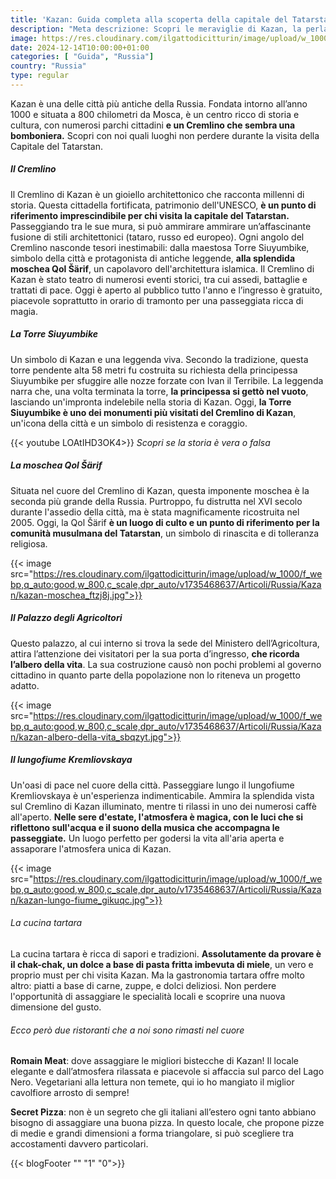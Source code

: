 ```yaml
---
title: 'Kazan: Guida completa alla scoperta della capitale del Tatarstan'
description: "Meta descrizione: Scopri le meraviglie di Kazan, la perla del Tatarstan. Dal Cremlino patrimonio UNESCO alla moschea Qol Šärif, passando per la Torre Siuyumbike e la cucina tartara, un viaggio indimenticabile tra storia e cultura."
image: https://res.cloudinary.com/ilgattodicitturin/image/upload/w_1000/f_webp,q_auto:good,w_800,c_scale,dpr_auto/v1731636403/Articoli/Russia/Kazan/kazan-cremlino_g3zepr.jpg
date: 2024-12-14T10:00:00+01:00
categories: [ "Guida", "Russia"]
country: "Russia"
type: regular
---
```


Kazan è una delle città più antiche della Russia. Fondata intorno all’anno 1000 e situata a 800 chilometri da Mosca, è un centro ricco di storia e cultura, con numerosi parchi cittadini **e un Cremlino che sembra una bomboniera.**
Scopri con noi quali luoghi non perdere durante la visita della Capitale del Tatarstan. 

##### Il Cremlino 
Il Cremlino di Kazan è un gioiello architettonico che racconta millenni di storia. Questa cittadella fortificata, patrimonio dell'UNESCO, **è un punto di riferimento imprescindibile per chi visita la capitale del Tatarstan.**
Passeggiando tra le sue mura, si può ammirare ammirare un’affascinante fusione di stili architettonici (tataro, russo ed europeo). Ogni angolo del Cremlino nasconde tesori inestimabili: dalla maestosa Torre Siuyumbike, simbolo della città e protagonista di antiche leggende, **alla splendida moschea Qol Šärif**, un capolavoro dell'architettura islamica.
Il Cremlino di Kazan è stato teatro di numerosi eventi storici, tra cui assedi, battaglie e trattati di pace. Oggi è aperto al pubblico tutto l'anno e l’ingresso è gratuito, piacevole soprattutto in orario di tramonto per una passeggiata ricca di magia. 

##### La Torre Siuyumbike
Un simbolo di Kazan e una leggenda viva. Secondo la tradizione, questa torre pendente alta 58 metri fu costruita su richiesta della principessa Siuyumbike per sfuggire alle nozze forzate con Ivan il Terribile. La leggenda narra che, una volta terminata la torre, **la principessa si gettò nel vuoto**, lasciando un'impronta indelebile nella storia di Kazan. Oggi, **la Torre Siuyumbike è uno dei monumenti più visitati del Cremlino di Kazan**, un'icona della città e un simbolo di resistenza e coraggio.

{{< youtube LOAtIHD3OK4>}}
_Scopri se la storia è vera o falsa_

##### La moschea Qol Šärif
Situata nel cuore del Cremlino di Kazan, questa imponente moschea è la seconda più grande della Russia. Purtroppo, fu distrutta nel XVI secolo durante l'assedio della città, ma è stata magnificamente ricostruita nel 2005. Oggi, la Qol Šärif **è un luogo di culto e un punto di riferimento per la comunità musulmana del Tatarstan**, un simbolo di rinascita e di tolleranza religiosa.

{{< image src="https://res.cloudinary.com/ilgattodicitturin/image/upload/w_1000/f_webp,q_auto:good,w_800,c_scale,dpr_auto/v1735468637/Articoli/Russia/Kazan/kazan-moschea_ftzj8j.jpg">}}

##### Il Palazzo degli Agricoltori
Questo palazzo, al cui interno si trova la sede del Ministero dell’Agricoltura, attira l’attenzione dei visitatori per la sua porta d’ingresso, **che ricorda l’albero della vita**. La sua costruzione causò non pochi problemi al governo cittadino in quanto parte della popolazione non lo riteneva un progetto adatto. 

{{< image src="https://res.cloudinary.com/ilgattodicitturin/image/upload/w_1000/f_webp,q_auto:good,w_800,c_scale,dpr_auto/v1735468637/Articoli/Russia/Kazan/kazan-albero-della-vita_sbqzyt.jpg">}}

##### Il lungofiume Kremliovskaya
Un'oasi di pace nel cuore della città. Passeggiare lungo il lungofiume Kremliovskaya è un'esperienza indimenticabile. Ammira la splendida vista sul Cremlino di Kazan illuminato, mentre ti rilassi in uno dei numerosi caffè all'aperto. **Nelle sere d'estate, l'atmosfera è magica, con le luci che si riflettono sull'acqua e il suono della musica che accompagna le passeggiate.** Un luogo perfetto per godersi la vita all'aria aperta e assaporare l'atmosfera unica di Kazan.

{{< image src="https://res.cloudinary.com/ilgattodicitturin/image/upload/w_1000/f_webp,q_auto:good,w_800,c_scale,dpr_auto/v1735468637/Articoli/Russia/Kazan/kazan-lungo-fiume_gikuqc.jpg">}}

###### La cucina tartara
La cucina tartara è ricca di sapori e tradizioni. **Assolutamente da provare è il chak-chak, un dolce a base di pasta fritta imbevuta di miele**, un vero e proprio must per chi visita Kazan. Ma la gastronomia tartara offre molto altro: piatti a base di carne, zuppe, e dolci deliziosi. Non perdere l'opportunità di assaggiare le specialità locali e scoprire una nuova dimensione del gusto.

###### Ecco però due ristoranti che a noi sono rimasti nel cuore

**Romain Meat**: dove assaggiare le migliori bistecche di Kazan! Il locale elegante e dall’atmosfera rilassata e piacevole si affaccia sul parco del Lago Nero. Vegetariani alla lettura non temete, qui io ho mangiato il miglior cavolfiore arrosto di sempre!

**Secret Pizza**: non è un segreto che gli italiani all’estero ogni tanto abbiano bisogno di assaggiare una buona pizza. In questo locale, che propone pizze di medie e grandi dimensioni a forma triangolare, si può scegliere tra accostamenti davvero particolari. 

{{< blogFooter "" "1" "0">}}